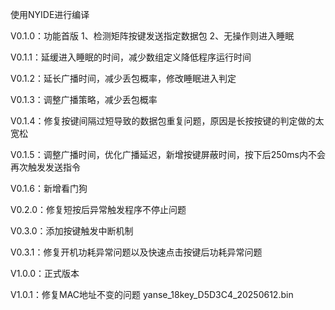 使用NYIDE进行编译

V0.1.0：功能首版
        1、检测矩阵按键发送指定数据包
        2、无操作则进入睡眠

V0.1.1：延缓进入睡眠的时间，减少数组定义降低程序运行时间

V0.1.2：延长广播时间，减少丢包概率，修改睡眠进入判定

V0.1.3：调整广播策略，减少丢包概率

V0.1.4：修复按键间隔过短导致的数据包重复问题，原因是长按按键的判定做的太宽松

V0.1.5：调整广播时间，优化广播延迟，新增按键屏蔽时间，按下后250ms内不会再次触发发送指令

V0.1.6：新增看门狗

V0.2.0：修复短按后异常触发程序不停止问题

V0.3.0：添加按键触发中断机制

V0.3.1：修复开机功耗异常问题以及快速点击按键后功耗异常问题

V1.0.0：正式版本

V1.0.1：修复MAC地址不变的问题
        yanse_18key_D5D3C4_20250612.bin